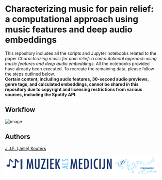 # Characterizing music for pain relief: a computational approach using music features and deep audio embeddings
This repository includes all the scripts and Jupyter notebooks related to the paper *Characterizing music for pain relief: a computational approach using music features and deep audio embeddings*. All the notebooks provided have already been executed. To recreate the remaining data, please follow the steps outlined below. <br>
**Certain content, including audio features, 30-second audio previews, genre tags, and calculated embeddings, cannot be shared in this repository due to copyright and licensing restrictions from various sources, including the Spotify API.**

## Workflow
![image](/manuscript//figures//Workflow.jpg)

## Authors
[J.J.F. (Jelle) Kouters](https://github.com/jellekouters)

![image](/manuscript//figures/MAM.png)
